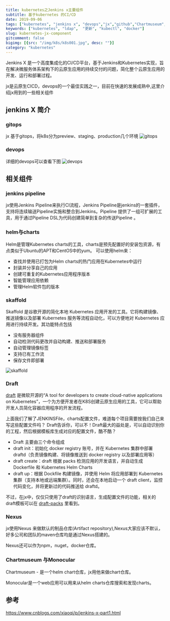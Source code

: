```yaml
---
title: kubernetes之Jenkins x主要组件
subtitle: 基于kubernetes 的CI/CD
date: 2019-09-06
tags: ["kubernetes", "jenkins x", "devops","jx","github","Chartmuseum","Monocular","Nexus","Draft","skaffold","helm","jenkins"]
keywords: ["kubernetes", "ldap",  "更新", "kubectl", "docker"]
slug: kubernetes-jx-component
gitcomment: false
bigimg: [{src: "/img/k8s/k8s001.jpg", desc: ""}]
category: "kubernetes"
---
```


Jenkins X 是一个高度集成化的CI/CD平台，基于Jenkins和Kubernetes实现，旨在解决微服务体系架构下的云原生应用的持续交付的问题，简化整个云原生应用的开发、运行和部署过程。

jx是云原生CICD，devops的一个最佳实践之一，目前在快速的发展成熟中,这里介绍jx用到的一些相关组件

<!--more-->

## jenkins X 简介
### gitops
jx 基于gitops，将k8s分为preview、staging、production几个环境
![gitops](/img/gitops.png)

### devops
详细的devops可以查看下图
![devops](/img/overview.png)

## 相关组件
### jenkins pipeline
jx使用Jenkins Pipeline来执行CI流程，Jenkins Pipeline是jenkins的一套插件，支持将连续输送Pipeline实施和整合到Jenkins。Pipeline 提供了一组可扩展的工具，用于通过Pipeline DSL为代码创建简单到复杂的传送Pipeline 。

### helm与charts
Helm是管理Kubernetes charts的工具，charts是预先配置好的安装包资源，有点类似于Ubuntu的APT和CentOS中的yum。
可以使用helm来：

* 查找并使用已打包为Helm charts的热门应用在Kubernetes中运行
* 封装并分享自己的应用
* 创建可重复的Kubernetes应用程序版本
* 智能管理应用依赖
* 管理Helm软件包的版本

### skaffold
Skaffold 是谷歌开源的简化本地 Kubernetes 应用开发的工具。它将构建镜像、推送镜像以及部署 Kubernetes 服务等流程自动化，可以方便地对 Kubernetes 应用进行持续开发。其功能特点包括

* 没有服务器组件
* 自动检测代码更改并自动构建、推送和部署服务
* 自动管理镜像标签
* 支持已有工作流
* 保存文件即部署

![skaffold](/img/skaffold.png)

### Draft
[draft](https://github.com/Azure/draft) 是微软开源的“A tool for developers to create cloud-native applications on Kubernetes”，一个为方便开发者在K8S创建云原生应用的工具，它可以帮助开发人员简化容器应用程序的开发流程。

上面我们了解了JENKINSFile，charts配置文件，难道每个项目需要按我们自己来写这些配置文件吗？
Draft告诉你，可以不！Draft最大的益处是，可以自动识别你的工程，然后根据模板库生成对应的配置文件，酷不酷？

* Draft 主要由三个命令组成
* draft init：初始化 docker registry 账号，并在 Kubernetes 集群中部署 draftd（负责镜像构建、将镜像推送到 docker registry 以及部署应用等）
* draft create：draft 根据 packs 检测应用的开发语言，并自动生成 Dockerfile 和 Kubernetes Helm Charts
* draft up：根据 Dockfile 构建镜像，并使用 Helm 将应用部署到 Kubernetes 集群（支持本地或远端集群）。同时，还会在本地启动一个 draft client，监控代码变化，并将更新过的代码推送给 draftd。

不过，在jx中，仅仅只使用了draft的识别语言，生成配置文件的功能，相关的draft模板可以在 [draft-packs](https://github.com/jenkins-x/draft-packs) 里看到。

### Nexus
jx使用Nexus 来做默认的制品仓库(Artifact repository),Nexus大家应该不默认，好多公司和团队的maven仓库均是通过Nexus搭建的。

Nexus还可以作为npm，nuget，docker仓库。

### Chartmuseum 与Monocular
Chartmuseum - 是一个helm chart仓库，jx用他来做chart仓库。

Monocular是一个web应用可以用来从helm charts仓库搜索和发现charts。

## 参考
https://www.cnblogs.com/xiaoqi/p/jenkins-x-part1.html
<!--adsense-self-->
